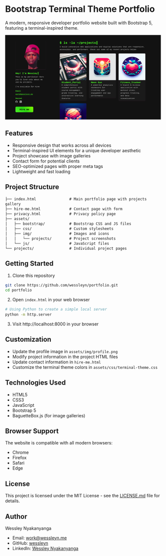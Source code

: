 # Bootstrap Terminal Theme Portfolio

A modern, responsive developer portfolio website built with Bootstrap 5, featuring a terminal-inspired theme.

![portfolop](./src/assets/img/projects/portfolio.png)

## Features

- Responsive design that works across all devices
- Terminal-inspired UI elements for a unique developer aesthetic
- Project showcase with image galleries
- Contact form for potential clients
- SEO-optimized pages with proper meta tags
- Lightweight and fast loading

## Project Structure

```
├── index.html               # Main portfolio page with projects gallery
├── hire-me.html             # Contact page with form
├── privacy.html             # Privacy policy page
├── assets/
│   ├── bootstrap/           # Bootstrap CSS and JS files
│   ├── css/                 # Custom stylesheets
│   ├── img/                 # Images and icons
│   │   └── projects/        # Project screenshots
│   └── js/                  # JavaScript files
└── projects/                # Individual project pages
```

## Getting Started

1. Clone this repository

```bash
git clone https://github.com/wessleyn/portfolio.git
cd portfolio
```

2. Open `index.html` in your web browser

```bash
# Using Python to create a simple local server
python -m http.server
```

3. Visit http://localhost:8000 in your browser

## Customization

- Update the profile image in `assets/img/profile.png`
- Modify project information in the project HTML files
- Update contact information in `hire-me.html`
- Customize the terminal theme colors in `assets/css/terminal-theme.css`

## Technologies Used

- HTML5
- CSS3
- JavaScript
- Bootstrap 5
- BaguetteBox.js (for image galleries)

## Browser Support

The website is compatible with all modern browsers:

- Chrome
- Firefox
- Safari
- Edge

## License

This project is licensed under the MIT License - see the [LICENSE.md](LICENSE.md) file for details.

## Author

Wessley Nyakanyanga

- Email: work@wessleyn.me
- GitHub: [wessleyn](https://github.com/wessleyn)
- LinkedIn: [Wessley Nyakanyanga](https://www.linkedin.com/in/wessley-nyakanyanga-08b804270/)
